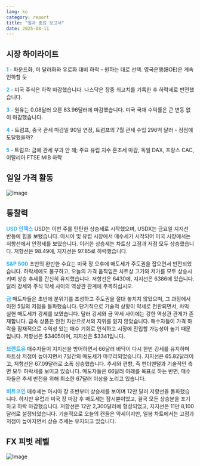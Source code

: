 ```yaml
---
lang: ko
category: report
title: "일과 종료 보고서"
date: 2025-08-11
---
```



<h2>시장 하이라이트</h2>
<strong style="color: #2caef7;">1 - </strong> 파운드화, 미 달러화와 유로화 대비 하락 - 원하는 대로 선택. 영국은행(BOE)은 계속 인하할 듯

<strong style="color: #2caef7;">2 - </strong> 미국 주식은 하락 마감했습니다. 나스닥은 장중 최고치를 기록한 후 하락세로 반전했습니다.

<strong style="color: #2caef7;">3 - </strong> 원유는 0.08달러 오른 63.96달러에 마감했습니다. 미국 국채 수익률은 큰 변동 없이 마감했습니다.


<strong style="color: #2caef7;">4 - </strong> 트럼프, 중국 관세 마감일 90일 연장, 트럼프의 7월 관세 수입 296억 달러 - 정점에 도달했을까?

<strong style="color: #2caef7;">5 - </strong> 트럼프: 금에 관세 부과 안 해; 주요 유럽 지수 혼조세 마감, 독일 DAX, 프랑스 CAC, 이탈리아 FTSE MIB 하락




<h2>일일 가격 활동</h2>
<img src="https://markleighedu.github.io/img/Aug-2025/11-Aug-2025/price.jpg" alt="Image"/>

<h2>통찰력</h2>
<strong style="color: #2caef7;">USD 인덱스</strong> USD는 이번 주를 탄탄한 상승세로 시작했으며, USDX는 금요일 지지선 반등에 힘을 보탰습니다. 아시아 및 유럽 시장에서 매수세가 시작되어 미국 시장에서는 저항선에서 안정세를 보였습니다. 이러한 상승세는 차트상 고점과 저점 모두 상승했습니다. 저항선은 98.49에, 지지선은 97.85로 하락했습니다.

<strong style="color: #2caef7;">S&P 500</strong> 초반의 완만한 수요는 미국 장 오후에 매도세가 주도권을 잡으면서 반전되었습니다. 하락세에도 불구하고, 오늘의 가격 움직임은 차트상 고가와 저가를 모두 상승시키며 상승 추세를 간신히 유지했습니다. 저항선은 6430에, 지지선은 6386에 있습니다. 달러 강세와 주식 약세 사이의 역상관 관계에 주목하십시오.

<strong style="color: #2caef7;">금</strong> 매도자들은 초반에 분위기를 조성하고 주도권을 절대 놓치지 않았으며, 그 과정에서 이전 5일의 저점을 돌파했습니다. 단기적으로 기술적 상황이 약세로 전환되면서, 차익 실현 매도세가 강세를 보였습니다. 달러 강세와 금 약세 사이에는 강한 역상관 관계가 존재합니다. 금속 상품은 안전 자산으로서의 지위를 잃지 않았습니다. 매수자들이 가격 하락을 잠재적으로 수익성 있는 매수 기회로 인식하고 시장에 진입할 가능성이 높기 때문입니다. 저항선은 $3405이며, 지지선은 $3341입니다.

<strong style="color: #2caef7;">브렌트유</strong> 매수자들이 지지선을 방어하면서 66달러 바닥이 다시 한번 강세를 유지하며 차트상 저점이 높아지면서 7일간의 매도세가 마무리되었습니다. 지지선은 65.82달러이고, 저항선은 67.09달러로 소폭 상승했습니다. 추세와 편향, 즉 펀더멘털과 기술적인 측면 모두 하락세를 보이고 있습니다. 매도자들은 66달러 아래를 목표로 하는 반면, 매수자들은 추세 반전을 위해 최소한 67달러 이상을 노리고 있습니다.

<strong style="color: #2caef7;">비트코인</strong> 매수세는 아시아 장 초반부터 상승세를 보이며 12만 달러 저항선을 돌파했습니다. 하지만 유럽과 미국 장 마감 후 매도세는 잠시뿐이었고, 결국 모든 상승분을 포기하고 하락 마감했습니다. 저항선은 12만 2,300달러에 형성되었고, 지지선은 11만 8,100달러로 설정되었습니다. 기술적으로 오늘의 캔들은 약세이지만, 일봉 차트에서는 고점과 저점이 높아지면서 상승 추세는 유지되고 있습니다.



<h2>FX 피벗 레벨</h2>
<img src="https://markleighedu.github.io/img/Aug-2025/11-Aug-2025/pivot.jpg" alt="Image"/>